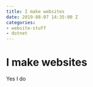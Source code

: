 ```yaml
---
title: I make websites
date: 2019-08-07 14:35:00 Z
categories:
- website-stuff
- dotnet
---
```


# I make websites

Yes I do